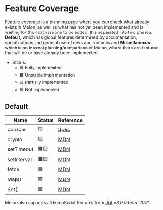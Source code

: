 # Feature Coverage

Feature coverage is a planning page where you can check what already exists in Melon, as well as what has not yet been implemented and is waiting for the next versions to be added. It is separated into two phases: **Default**, which has global features determined by documentation, specifications and general use of devs and runtimes and **Miscellaneous** which is an internal planning/comparison of Melon, where there are features that will be or have already been implemented.

- Status:
    - 🟩 Fully implemented
    - 🟧 Unstable implementation
    - 🟨 Partially implemented
    - 🟥 Not implemented

## Default

| Name | Status | Reference |
| ---- | ------ | --------- |
| console | 🟨 | [Spec](https://console.spec.whatwg.org/) |
| crypto | 🟨 | [MDN](https://developer.mozilla.org/en-US/docs/Web/API/Crypto) |
| setTimeout | 🟧🟨 | [MDN](https://developer.mozilla.org/en-US/docs/Web/API/setTimeout) |
| setInterval | 🟧🟨 | [MDN](https://developer.mozilla.org/en-US/docs/Web/API/setInterval) |
| fetch | 🟥 | [MDN](https://developer.mozilla.org/en-US/docs/Web/API/fetch) |
| Map() | 🟩 | [MDN](https://developer.mozilla.org/en-US/docs/Web/JavaScript/Reference/Global_Objects/Map) |
| Set() | 🟩 | [MDN](https://developer.mozilla.org/en-US/docs/Web/JavaScript/Reference/Global_Objects/Set) |

Melon also supports all EcmaScript features from [Jint](https://github.com/sebastienros/jint) *v3.0.0-beta-2041*.